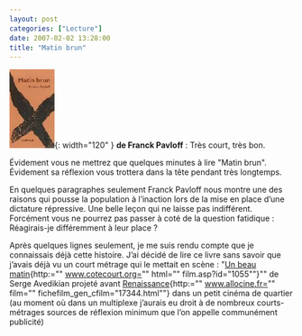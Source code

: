 ```yaml
---
layout: post
categories: ["Lecture"]
date: 2007-02-02 13:28:00
title: "Matin brun"
---
```


![couverture](/assets/images/couv_lecture/matinbrun.webp){: width="120" } **de Franck Pavloff** : Très court, très bon.

Évidement vous ne mettrez que quelques minutes à lire "Matin
brun". Évidement sa réflexion vous trottera dans la tête pendant très
longtemps.

En quelques paragraphes seulement Franck Pavloff nous montre une des
raisons qui pousse la population à l’inaction lors de la mise en place
d’une dictature répressive. Une belle leçon qui ne laisse pas
indifférent. Forcément vous ne pourrez pas passer à coté de la question
fatidique : Réagirais-je différemment à leur place ?

Après quelques lignes seulement, je me suis rendu compte que je
connaissais déjà cette histoire. J’ai décidé de lire ce livre sans
savoir que j’avais déjà vu un court métrage qui le mettait en scène :
"[Un beau matin](){http:="" www.cotecourt.org="" html=""
film.asp?id="1055""}\"\" de Serge Avedikian projeté avant
[Renaissance](){http:="" www.allocine.fr="" film=""
fichefilm_gen_cfilm="17344.html""} dans un petit cinéma de quartier
(au moment où dans un multiplexe j’aurais eu droit à de nombreux
courts-métrages sources de réflexion minimum que l’on appelle
communément publicité)


